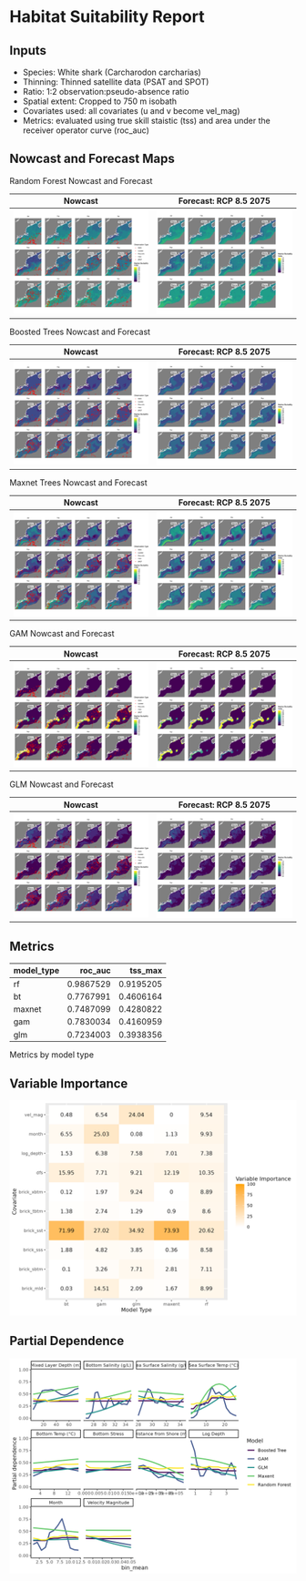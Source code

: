 Habitat Suitability Report
================

## Inputs

- Species: White shark (Carcharodon carcharias)
- Thinning: Thinned satellite data (PSAT and SPOT)
- Ratio: 1:2 observation:pseudo-absence ratio
- Spatial extent: Cropped to 750 m isobath
- Covariates used: all covariates (u and v become vel_mag)
- Metrics: evaluated using true skill staistic (tss) and area under the
  receiver operator curve (roc_auc)

## Nowcast and Forecast Maps

Random Forest Nowcast and Forecast

| Nowcast | Forecast: RCP 8.5 2075 |
|:--:|:--:|
| ![](../../../../tidy_reports/versions/c21/100360/c21.100360.01_12_rf_compiled_casts.png) | ![](../../../../tidy_reports/versions/c21/100364/c21.100364.01_12_rf_compiled_casts.png) |

Boosted Trees Nowcast and Forecast

| Nowcast | Forecast: RCP 8.5 2075 |
|:--:|:--:|
| ![](../../../../tidy_reports/versions/c21/100360/c21.100360.01_12_bt_compiled_casts.png) | ![](../../../../tidy_reports/versions/c21/100364/c21.100364.01_12_bt_compiled_casts.png) |

Maxnet Trees Nowcast and Forecast

| Nowcast | Forecast: RCP 8.5 2075 |
|:--:|:--:|
| ![](../../../../tidy_reports/versions/c21/100360/c21.100360.01_12_maxent_compiled_casts.png) | ![](../../../../tidy_reports/versions/c21/100364/c21.100364.01_12_maxent_compiled_casts.png) |

GAM Nowcast and Forecast

| Nowcast | Forecast: RCP 8.5 2075 |
|:--:|:--:|
| ![](../../../../tidy_reports/versions/c21/100360/c21.100360.01_12_gam_compiled_casts.png) | ![](../../../../tidy_reports/versions/c21/100364/c21.100364.01_12_gam_compiled_casts.png) |

GLM Nowcast and Forecast

| Nowcast | Forecast: RCP 8.5 2075 |
|:--:|:--:|
| ![](../../../../tidy_reports/versions/c21/100360/c21.100360.01_12_glm_compiled_casts.png) | ![](../../../../tidy_reports/versions/c21/100364/c21.100364.01_12_glm_compiled_casts.png) |

## Metrics

| model_type |   roc_auc |   tss_max |
|:-----------|----------:|----------:|
| rf         | 0.9867529 | 0.9195205 |
| bt         | 0.7767991 | 0.4606164 |
| maxnet     | 0.7487099 | 0.4280822 |
| gam        | 0.7830034 | 0.4160959 |
| glm        | 0.7234003 | 0.3938356 |

Metrics by model type

## Variable Importance

![](m21.10036_tidy_compiled_files/figure-gfm/variable_importance-1.png)

## Partial Dependence

![](m21.10036_tidy_compiled_files/figure-gfm/partial_dependence-1.png)
